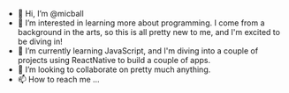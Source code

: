 - 👋 Hi, I’m @micball
- 👀 I’m interested in learning more about programming.  I come from a background in the arts, so this is all pretty new to me, and I'm excited to be diving in!
- 🌱 I’m currently learning JavaScript, and I'm diving into a couple of projects using ReactNative to build a couple of apps.
- 💞️ I’m looking to collaborate on pretty much anything.
- 📫 How to reach me ...

<!---
micball/micball is a ✨ special ✨ repository because its `README.md` (this file) appears on your GitHub profile.
You can click the Preview link to take a look at your changes.
--->

